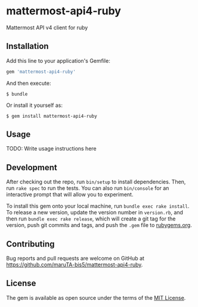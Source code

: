 # mattermost-api4-ruby

Mattermost API v4 client for ruby

## Installation

Add this line to your application's Gemfile:

```ruby
gem 'mattermost-api4-ruby'
```

And then execute:

    $ bundle

Or install it yourself as:

    $ gem install mattermost-api4-ruby

## Usage

TODO: Write usage instructions here

## Development

After checking out the repo, run `bin/setup` to install dependencies. Then, run `rake spec` to run the tests. You can also run `bin/console` for an interactive prompt that will allow you to experiment.

To install this gem onto your local machine, run `bundle exec rake install`. To release a new version, update the version number in `version.rb`, and then run `bundle exec rake release`, which will create a git tag for the version, push git commits and tags, and push the `.gem` file to [rubygems.org](https://rubygems.org).

## Contributing

Bug reports and pull requests are welcome on GitHub at https://github.com/maruTA-bis5/mattermost-api4-ruby.


## License

The gem is available as open source under the terms of the [MIT License](http://opensource.org/licenses/MIT).

